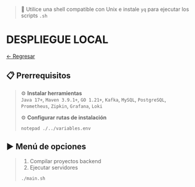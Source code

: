 > 📌 Utilice una shell compatible con Unix e instale `yq` para ejecutar los scripts `.sh`

# DESPLIEGUE LOCAL

[← Regresar](../../README.md) <br>

## 📋 Prerrequisitos
> ⚙️ **Instalar herramientas**<br>
> `Java 17+`, `Maven 3.9.1+`, `GO 1.21+`, `Kafka`, `MySQL`, `PostgreSQL`, `Prometheus`, `Zipkin`, `Grafana`, `Loki`
>
> ⚙️ **Configurar rutas de instalación**
> ```shell script 
> notepad ./../variables.env
> ```

## ▶️ Menú de opciones
> 1. Compilar proyectos backend
> 2. Ejecutar servidores
> 
> ```shell script 
> ./main.sh
> ```